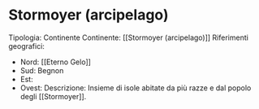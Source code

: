 # Stormoyer (arcipelago)
Tipologia: Continente
Continente: [[Stormoyer (arcipelago)]]
Riferimenti geografici: 
* Nord: [[Eterno Gelo]]
* Sud: Begnon
* Est: 
* Ovest: 
Descrizione: Insieme di isole abitate da più razze e dal popolo degli [[Stormoyer]].